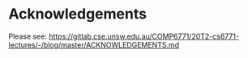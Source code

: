 # Acknowledgements

Please see: https://gitlab.cse.unsw.edu.au/COMP6771/20T2-cs6771-lectures/-/blog/master/ACKNOWLEDGEMENTS.md